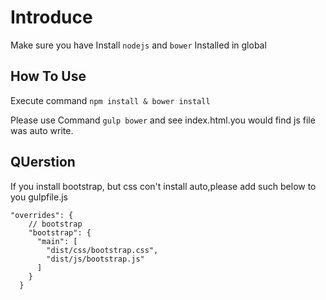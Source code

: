 # Introduce

Make sure you have Install `nodejs` and `bower` Installed in global

## How To Use

Execute command `npm install & bower install` <br>

Please use Command `gulp bower` and see index.html.you would find js file was auto write.

## QUerstion

If you install bootstrap, but css con't install auto,please add such below to you gulpfile.js
```
"overrides": {
    // bootstrap
    "bootstrap": {
      "main": [
        "dist/css/bootstrap.css",
        "dist/js/bootstrap.js"
      ]
    }
  }
```



